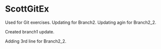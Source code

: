 # ScottGitEx

Used for Git exercises.  Updating for Branch2.  Updating agin for Branch2_2.

Created branch1 update.

Adding 3rd line for Branch2_2.

